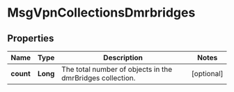 
# MsgVpnCollectionsDmrbridges

## Properties
Name | Type | Description | Notes
------------ | ------------- | ------------- | -------------
**count** | **Long** | The total number of objects in the dmrBridges collection. |  [optional]



